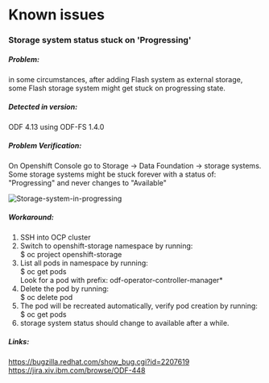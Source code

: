 # Known issues

###  Storage system status stuck on 'Progressing'
##### Problem: 
in some circumstances, after adding Flash system as external storage, some Flash storage system might get stuck on progressing state. 
##### Detected in version: 
ODF 4.13 using ODF-FS 1.4.0 
##### Problem Verification: 
On Openshift Console go to Storage -> Data Foundation -> storage systems. Some storage systems might be stuck forever with a status of: "Progressing" and never changes to "Available"

![Storage-system-in-progressing](https://ibm.box.com/s/41l4pu7letftqoqr6hqir3lzmpjxibfm "storage-system")
##### Workaround:
1. SSH into OCP cluster
2. Switch to openshift-storage namespace by running:  <br>
$ oc project openshift-storage
3. List all pods in namespace by running:  <br>
$ oc get pods  
Look for a pod with prefix: odf-operator-controller-manager*
4. Delete the pod by running:  <br>
$ oc delete pod <df-operator-controller-manager-pod-name>  
5. The pod will be recreated automatically, verify pod creation by running:  <br>
$ oc get pods  
6. storage system status should change to available after a while.


##### Links:
https://bugzilla.redhat.com/show_bug.cgi?id=2207619
https://jira.xiv.ibm.com/browse/ODF-448  

